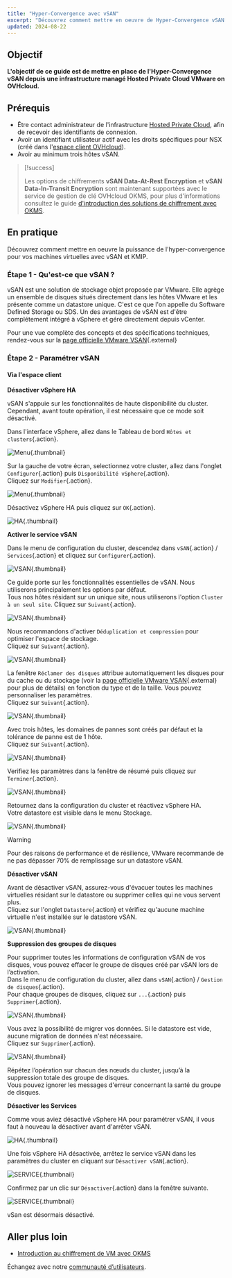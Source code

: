 ```yaml
---
title: "Hyper-Convergence avec vSAN"
excerpt: "Découvrez comment mettre en oeuvre de Hyper-Convergence vSAN avec les produits Hosted Private Cloud VMware managé on OVHcloud"
updated: 2024-08-22
---
```


## Objectif

**L'objectif de ce guide est de mettre en place de l'Hyper-Convergence vSAN depuis une infrastructure managé Hosted Private Cloud VMware on OVHcloud.**

## Prérequis

- Être contact administrateur de l'infrastructure [Hosted Private Cloud](https://www.ovhcloud.com/fr/enterprise/products/hosted-private-cloud/), afin de recevoir des identifiants de connexion.
- Avoir un identifiant utilisateur actif avec les droits spécifiques pour NSX (créé dans l'[espace client OVHcloud](https://www.ovh.com/auth/?action=gotomanager&from=https://www.ovh.com/fr/&ovhSubsidiary=fr)).
- Avoir au minimum trois hôtes vSAN.

> [!success]
>
> Les options de chiffrements **vSAN Data-At-Rest Encryption** et **vSAN Data-In-Transit Encryption** sont maintenant supportées avec le service de gestion de clé OVHcloud OKMS, pour plus d'informations consultez le guide [d'introduction des solutions de chiffrement avec OKMS](/pages/hosted_private_cloud/hosted_private_cloud_powered_by_vmware/vmware_overall_vm-encrypt).
>

## En pratique

Découvrez comment mettre en oeuvre la puissance de l'hyper-convergence pour vos machines virtuelles avec vSAN et KMIP.

### Étape 1 - Qu'est-ce que vSAN ?

vSAN est une solution de stockage objet proposée par VMware. Elle agrège un ensemble de disques situés directement dans les hôtes VMware et les présente comme un datastore unique. C'est ce que l'on appelle du Software Defined Storage ou SDS. Un des avantages de vSAN est d'être complétement intégré à vSphere et géré directement depuis vCenter.

Pour une vue complète des concepts et des spécifications techniques, rendez-vous sur la [page officielle VMware VSAN](https://docs.vmware.com/fr/VMware-vSphere/6.7/com.vmware.vsphere.vsan-planning.doc/GUID-18F531E9-FF08-49F5-9879-8E46583D4C70.html){.external}

### Étape 2 - Paramétrer vSAN

#### Via l'espace client

**Désactiver vSphere HA**

vSAN s'appuie sur les fonctionnalités de haute disponibilité du cluster. Cependant, avant toute opération, il est nécessaire que ce mode soit désactivé.

Dans l'interface vSphere, allez dans le Tableau de bord `Hôtes et clusters`{.action}.

![Menu](images/en01hosts.png){.thumbnail}

Sur la gauche de votre écran, selectionnez votre cluster, allez dans l'onglet `Configurer`{.action} puis `Disponibilité vSphere`{.action}.<br>
Cliquez sur `Modifier`{.action}.

![Menu](images/en02cluster.png){.thumbnail}

Désactivez vSphere HA puis cliquez sur `OK`{.action}.

![HA](images/en03ha.png){.thumbnail}

**Activer le service vSAN**

Dans le menu de configuration du cluster, descendez dans `vSAN`{.action} / `Services`{.action} et cliquez sur `Configurer`{.action}.

![VSAN](images/en04vsan.png){.thumbnail}

Ce guide porte sur les fonctionnalités essentielles de vSAN. Nous utiliserons principalement les options par défaut.<br>
Tous nos hôtes résidant sur un unique site, nous utiliserons l'option `Cluster à un seul site`. Cliquez sur `Suivant`{.action}.

![VSAN](images/en05vsantype.png){.thumbnail}

Nous recommandons d'activer `Déduplication et compression` pour optimiser l'espace de stockage.<br>
Cliquez sur `Suivant`{.action}.

![VSAN](images/en06vsanservices.png){.thumbnail}

La fenêtre `Réclamer des disques` attribue automatiquement les disques pour du cache ou du stockage (voir la [page officielle VMware VSAN](https://docs.vmware.com/fr/VMware-vSphere/6.7/com.vmware.vsphere.vsan-planning.doc/GUID-18F531E9-FF08-49F5-9879-8E46583D4C70.html){.external} pour plus de détails) en fonction du type et de la taille. Vous pouvez personnaliser les paramètres.<br>
Cliquez sur `Suivant`{.action}.

![VSAN](images/en07vsanclaim.png){.thumbnail}

Avec trois hôtes, les domaines de pannes sont créés par défaut et la tolérance de panne est de 1 hôte.<br>
Cliquez sur `Suivant`{.action}.

![VSAN](images/en08vsanfault.png){.thumbnail}

Verifiez les paramètres dans la fenêtre de résumé puis cliquez sur `Terminer`{.action}.

![VSAN](images/en09vsanready.png){.thumbnail}

Retournez dans la configuration du cluster et réactivez vSphere HA.<br>
Votre datastore est visible dans le menu Stockage.

![VSAN](images/en10vsandata.png){.thumbnail}

> [!warning]
>
> Pour des raisons de performance et de résilience, VMware recommande de ne pas dépasser 70% de remplissage sur un datastore vSAN.
>

**Désactiver vSAN**

Avant de désactiver vSAN, assurez-vous d'évacuer toutes les machines virtuelles résidant sur le datastore ou supprimer celles qui ne vous servent plus.<br>
Cliquez sur l'onglet `Datastore`{.action} et vérifiez qu'aucune machine virtuelle n'est installée sur le datastore vSAN.

![VSAN](images/en11vsanvm.png){.thumbnail}

**Suppression des groupes de disques**

Pour supprimer toutes les informations de configuration vSAN de vos disques, vous pouvez effacer le groupe de disques créé par vSAN lors de l’activation.<br>
Dans le menu de configuration du cluster, allez dans `vSAN`{.action} / `Gestion de disques`{.action}.<br>
Pour chaque groupes de disques, cliquez sur `...`{.action} puis `Supprimer`{.action}.<br>

![VSAN](images/en12vsanremove.png){.thumbnail}

Vous avez la possibilité de migrer vos données. Si le datastore est vide, aucune migration de données n'est nécessaire.<br>
Cliquez sur `Supprimer`{.action}.

![VSAN](images/en13vsanmig.png){.thumbnail}

Répétez l’opération sur chacun des nœuds du cluster, jusqu’à la suppression totale des groupe de disques.<br>
Vous pouvez ignorer les messages d'erreur concernant la santé du groupe de disques.

**Désactiver les Services**

Comme vous aviez désactivé vSphere HA pour paramétrer vSAN, il vous faut à nouveau la désactiver avant d'arrêter vSAN.

![HA](images/en03ha.png){.thumbnail}

Une fois vSphere HA désactivée, arrêtez le service vSAN dans les paramètres du cluster en cliquant sur `Désactiver vSAN`{.action}.

![SERVICE](images/en14vsanoff.png){.thumbnail}

Confirmez par un clic sur `Désactiver`{.action} dans la fenêtre suivante.

![SERVICE](images/en15vsanconfirm.png){.thumbnail}

vSan est désormais désactivé.

## Aller plus loin

- [Introduction au chiffrement de VM avec OKMS](/pages/hosted_private_cloud/hosted_private_cloud_powered_by_vmware/vmware_overall_vm-encrypt)

Échangez avec notre [communauté d’utilisateurs](/links/community).
